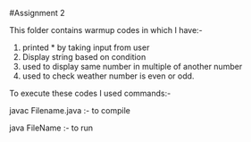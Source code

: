#Assignment 2

This folder contains warmup codes in which I have:- 
1) printed * by taking input from user
2) Display string based on condition
3) used to display same number in multiple of another number
4) used to check weather number is even or odd.

To execute these codes I used commands:-

javac Filename.java :- to compile

java FileName :- to run
